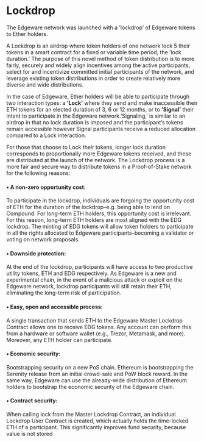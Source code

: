 # Lockdrop

The Edgeware network was  launched with a ’lockdrop’ of Edgeware tokens to Ether holders. 

A Lockdrop is an airdrop where token holders of one network lock 5 their tokens in a smart contract for a fixed or variable time period, the ’lock duration.’ The purpose of this novel method of token distribution is to more fairly, securely and widely align incentives among the active participants, select for and incentivize committed initial participants of the network, and leverage existing token distributions in order to create relatively more diverse and wide distributions. 

In the case of Edgeware, Ether holders will be able to participate through two interaction types: a **’Lock’** where they send and make inaccessible their ETH tokens for an elected duration of 3, 6 or 12 months, or to **’Signal’** their intent to participate in the Edgeware network.’Signaling,’ is similar to an airdrop in that no lock duration is imposed and the participant’s tokens remain accessible however Signal participants receive a reduced allocation compared to a Lock interaction. 

For those that choose to Lock their tokens, longer lock duration corresponds to proportionally more Edgeware tokens received, and these are distributed at the launch of the network. The Lockdrop process is a more fair and secure way to distribute tokens in a Proof-of-Stake network for the following reasons: 

#### • A non-zero opportunity cost: 

To participate in the lockdrop, individuals are forgoing the opportunity cost of ETH for the duration of the lockdrop–e.g. being able to lend on Compound. For long-term ETH holders, this opportunity cost is irrelevant. For this reason, long-term ETH holders are most aligned with the EDG lockdrop. The minting of EDG tokens will allow token holders to participate in all the rights allocated to Edgeware participants–becoming a validator or voting on network proposals. 

#### • Downside protection: 

At the end of the lockdrop, participants will have access to two productive utility tokens, ETH and EDG respectively. As Edgeware is a new and experimental chain, in the event of a malicious attack or exploit on the Edgeware network, lockdrop participants will still retain their ETH, eliminating the long-term risk of participation. 

#### • Easy, open and accessible process:

 A single transaction that sends ETH to the Edgeware Master Lockdrop Contract allows one to receive EDG tokens. Any account can perform this from a hardware or software wallet \(e.g., Trezor, Metamask, and more\). Moreover, any ETH holder can participate. 

#### • Economic security: 

Bootstrapping security on a new PoS chain. Ethereum is bootstrapping the Serenity release from an initial crowd-sale and PoW block reward. In the same way, Edgeware can use the already-wide distribution of Ethereum holders to bootstrap the economic security of the Edgeware chain. 

#### • Contract security: 

When calling lock from the Master Lockdrop Contract, an individual Lockdrop User Contract is created, which actually holds the time-locked ETH of a participant. This significantly improves fund security, because value is not stored

